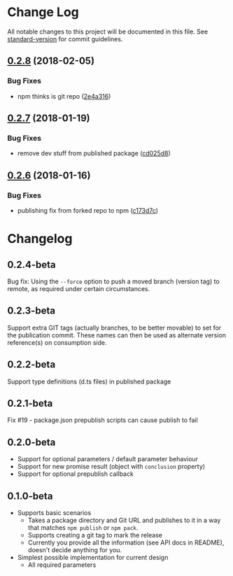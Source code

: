 # Change Log

All notable changes to this project will be documented in this file. See [standard-version](https://github.com/conventional-changelog/standard-version) for commit guidelines.

<a name="0.2.8"></a>
## [0.2.8](https://github.com/robdesisto/npm5-git-publish/compare/v0.2.7...v0.2.8) (2018-02-05)


### Bug Fixes

* npm thinks is git repo ([2e4a316](https://github.com/robdesisto/npm5-git-publish/commit/2e4a316))



<a name="0.2.7"></a>
## [0.2.7](https://github.com/robdesisto/npm5-git-publish/compare/v0.2.6...v0.2.7) (2018-01-19)


### Bug Fixes

* remove dev stuff from published package ([cd025d8](https://github.com/robdesisto/npm5-git-publish/commit/cd025d8))



<a name="0.2.6"></a>
## [0.2.6](https://github.com/robdesisto/npm5-git-publish/compare/v0.2.4-beta...v0.2.6) (2018-01-16)


### Bug Fixes

* publishing fix from forked repo to npm ([c173d7c](https://github.com/robdesisto/npm5-git-publish/commit/c173d7c))



# Changelog

## 0.2.4-beta
Bug fix: Using the `--force` option to push a moved branch (version tag) to remote, as
required under certain circumstances.

## 0.2.3-beta
Support extra GIT tags (actually branches, to be better movable) to set for the
publication commit. These names can then be used as alternate version
reference(s) on consumption side.

## 0.2.2-beta
Support type definitions (d.ts files) in published package

## 0.2.1-beta
Fix #19 - package.json prepublish scripts can cause publish to fail

## 0.2.0-beta
* Support for optional parameters / default parameter behaviour
* Support for new promise result (object with `conclusion` property)
* Support for optional prepublish callback

## 0.1.0-beta
* Supports basic scenarios
    * Takes a package directory and Git URL and publishes to it
      in a way that matches `npm publish` or `npm pack`.
    * Supports creating a git tag to mark the release
    * Currently you provide all the information
      (see API docs in README), doesn't decide anything for you.
* Simplest possible implementation for current design
    * All required parameters
